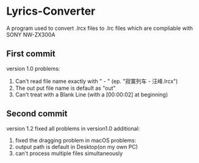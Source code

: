 # Lyrics-Converter
A program used to convert .lrcx files to .lrc files which are compliable with SONY NW-ZX300A
## First commit
version 1.0 
problems:
1. Can't read file name exactly with " - " (ep. "寂寞列车 - 汪峰.lrcx")
2. The out put file name is default as "out"
3. Can't treat with a Blank Line (with a [00:00:02] at beginning)
## Second commit
version 1.2
fixed all problems in version1.0
additional:
1. fixed the dragging problem in macOS
problems:
1. output path is default in Desktop(on my own PC)
2. can't process multiple files simultaneously
